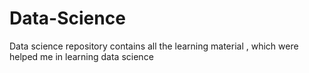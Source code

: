 # Data-Science
Data science repository contains all the learning material , which were helped me in learning data science
